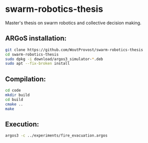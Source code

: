 # swarm-robotics-thesis
Master's thesis on swarm robotics and collective decision making.

## ARGoS installation:
```bash
git clone https://github.com/WoutProvost/swarm-robotics-thesis
cd swarm-robotics-thesis
sudo dpkg -i download/argos3_simulator-*.deb
sudo apt --fix-broken install
```

## Compilation:
```bash
cd code
mkdir build
cd build
cmake ..
make
```

## Execution:
```bash
argos3 -c ../experiments/fire_evacuation.argos
```
